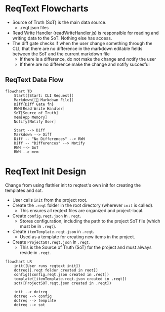 # ReqText Flowcharts

- Source of Truth (SoT) is the main data source.
    - .reqt.json files
- Read Write Handler (readWriteHandler.js) is responsible for reading and writing data to the SoT. Nothing else has access. 
- The diff gate checks if when the user change something through the CLI, that there are no difference in the markdown editable fields between the SoT and the current markdown file
    - If there is a difference, do not make the change and notify the user
    - If there are no difference make the change and notify succesful

## ReqText Data Flow

````mermaid
flowchart TD
    Start([Start: CLI Request])
    Markdown([📄 Markdown File])
    Diff{Diff Gate fn}
    RWH[Read Write Handler]
    SoT[Source of Truth]
    mem[App Memory]
    Notify[Notify User]

    Start --> Diff
    Markdown --> Diff
    Diff -- "No Differences" --> RWH
    Diff -- "Differences" --> Notify
    RWH --> SoT
    RWH --> mem
````

# ReqText Init Design

Change from using flathier init to reqtext's own init for creating the templates and sot. 

- User calls `init` from the project root.
- Create the `.reqt` folder in the root directory (wherever `init` is called).
    - This ensures all reqtext files are organized and project-local.
- Create `config.reqt.json` in `.reqt`.
    - Stores configuration, including the path to the project SoT file (which must be in `.reqt`).
- Create `itemTemplate.reqt.json` in `.reqt`.
    - Used as a template for creating new items in the project.
- Create `ProjectSOT.reqt.json` in `.reqt`.
    - This is the Source of Truth (SoT) for the project and must always reside in `.reqt`.

```mermaid
flowchart LR
    init([User runs reqtext init])
    dotreq([.reqt folder created in root])
    config([config.reqt.json created in .reqt])
    template([itemTemplate.reqt.json created in .reqt])
    sot([ProjectSOT.reqt.json created in .reqt])

    init --> dotreq
    dotreq --> config
    dotreq --> template
    dotreq --> sot
```




